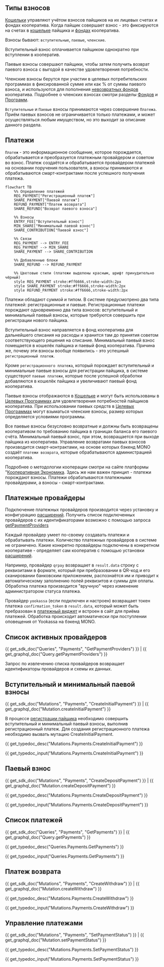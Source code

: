 ## Типы взносов

[Кошельки](/documentation/wallet) управляют учётом взносов пайщиков на их лицевых счетах и фондах кооператива. Когда пайщик совершает взнос - это фиксируются на счетах в [кошельке](/documentation/wallet) пайщика и [фондах](/documentation/funds) кооператива. 

Взносы бывают: `вступительные`, `паевые`, `членские`. 

Вступительный взнос оплачивается пайщиком однократно при вступлении в кооператив. 

Паевые взносы совершают пайщики, чтобы затем получить возврат паевого взноса с выгодой в качестве удовлетворения потребности. 

Членские взносы берутся при участии в целевых потребительских программах в фиксированной сумме или как % от суммы паевого взноса, и используются для пополнения [невозвратных фондов](/documentation/funds) кооператива. Подробнее о членских взносах смотри разделы [Фондов](/documentation/funds) и [Программ](/documentation/programs).

`Вступительные` и `Паевые` взносы принимаются через совершение `Платежа`. Приём паевых взносов не ограничивается только платежами, и может осуществляться любым имуществом, но это выходит за описание данного раздела. 

## Платежи

`Платеж` - это информационное сообщение, которое порождается, обрабатывается и преобразуется платежным провайдером и советом во взнос. Платеж создаётся и обрабатывается провайдером платежей на основании поручения пользователя, а взносы принимаются и обрабатываются смарт-контрактами после успешного получения платежа.  


```mermaid
flowchart TB
    %% Определение платежей
    REG_PAYMENT["Регистрационный платеж"]
    SHARE_PAYMENT["Паевой платеж"]
    REFUND_PAYMENT["Платеж возврата"]
    SHARE_REFUND["Возврат паевого взноса"]

    %% Взносы
    ENTRY_FEE["Вступительный взнос"]
    MIN_SHARE["Минимальный паевой взнос"]
    SHARE_CONTRIBUTION["Паевой взнос"]

    %% Связи
    REG_PAYMENT --> ENTRY_FEE
    REG_PAYMENT --> MIN_SHARE
    SHARE_PAYMENT --> SHARE_CONTRIBUTION

    %% Добавленные блоки
    SHARE_REFUND --> REFUND_PAYMENT

    %% Цветовые стили (платежи выделены красным, шрифт принудительно чёрный)
    style REG_PAYMENT stroke:#ff6666,stroke-width:2px
    style SHARE_PAYMENT stroke:#ff6666,stroke-width:2px
    style REFUND_PAYMENT stroke:#ff6666,stroke-width:2px

```

Платежи обладают суммой и типом. В системе предусмотрено два типа платежей: регистрационные и паевые. Регистрационные платежи порождают одновременно два типа взносов: вступительный и минимальный паевый взносы, которые требуются совершить при регистрации нового пайщика. 

Вступительный взнос направляется в фонд кооператива для дальнейшего списания на расходы и хранится там до принятия советом соответствующего решения на списание. Минимальный паевый взнос помещается в кошелёк пайщика и паевый фонд кооператива. Причина же, почему эти взносы вообще появились - это успешный `регистрационный платеж`. 

Кроме `регистрационного платежа`, который порождает вступительный и минимальные паевые взносы для регистрации пайщика, в системе существуют `паевые платежи`, которые после успешной обработки добавляются в кошелёк пайщика и увеличивают паевый фонд кооператива. 

Паевые взносы отображаются в [Кошельке](/documentation/wallet) и могут быть использованы в [Целевых Программах](/documentation/programs) для удовлетворения потребностей пайщиков кооператива. При использовании паевых средств в [Целевых Программах](/documentation/programs) могут взыматься членские взносы, размер которых определяется условиями программы. 

Все паевые взносы безусловно возвратные и должны быть возвращены кооперативом по требованию пайщика в границах баланса его паевого счёта. Минимальный паевый взнос, при этом, возвращается при выходе пайщика из кооператива. Управление возвратами паевых взносов производится смарт-контрактами, на основе которых бэкенд MONO создаёт `платежи возврата`, которые обрабатываются администрацией кооператива.

Подробнее о методологии кооперации смотри на сайте платформы "[Кооперативная Экономика](https://coopenomics.world). Здесь же нам важен принцип - платежи порождают взносы. Платежи обрабатываются платежными провайдерами, а взносы - смарт-контрактами.


## Платежные провайдеры

Подключение платежных провайдеров производится через установку и конфигурацию [расширений](/documentation/extensions). Получить список подключенных провайдеров с их идентификаторами возможно с помощью запроса [getPaymentProviders](/documentation/payments/get-payment-providers)
<!-- 
__Дефолтный провайдер__: `qrpay` - оплата по QR-коду. 

__Опциональный провайдер__: `yookassa` - оплата через сервис виджета [Yookassa](https://yookassa.ru)
 -->

Каждый провайдер умеет по-своему создавать платежи и обрабатывать платежи. Количество платежных провайдеров в системе не ограничено. Какие конкретно провайдеры подключены в конкретном кооперативе - определяет сам кооператив с помощью установки [расширений](/documentation/extensions).


Например, провайдер `qrpay` возвращает в `result.data` строку с реквизитами в формате, который при пребразовании в QR-код и его сканировании банковским приложением, распознаётся им и приводит к автоматическому заполнению полей реквизитов и суммы для оплаты. Обработка платежа производится "вручную" через изменение администратором статуса платежа. 

Провайдер `yookassa` (если подключен и настроен) возвращает токен платежа `confirmation_token` в `result.data`, который может быть пребразован в [платежный виджет](https://yookassa.ru/developers/payment-acceptance/integration-scenarios/widget/quick-start#preparation-pages) и встроен в сайт для приёма платежей. Обработка происходит автоматически при поступлении оповещения от Yookassa на бэкенд MONO. 

<a id="get-payment-providers"></a>
## Список активных провайдеров
{{ get_sdk_doc("Queries", "Payments", "GetPaymentProviders") }} | {{ get_graphql_doc("Query.getPaymentProviders") }}

Запрос по извлечению списка провайдеров возвращает идентификаторы провайдеров и схемы их данных.

## Вступительный и минимальный паевой взносы
{{ get_sdk_doc("Mutations", "Payments", "CreateInitialPayment") }} | {{ get_graphql_doc("Mutation.createInitialPayment") }}

В процессе [регистрации пайщика](/documentation/participants) необходимо совершить вступительный и минимальный паевый взносы, выполнив регистрационный платеж. Для создания регистрационного платежа необходимо вызвать мутацию CreateInitialPayment. 

{{ get_typedoc_desc("Mutations.Payments.CreateInitialPayment") }}

{{ get_typedoc_input("Mutations.Payments.CreateInitialPayment") }}


## Паевый взнос
{{ get_sdk_doc("Mutations", "Payments", "CreateDepositPayment") }} | {{ get_graphql_doc("Mutation.createDepositPayment") }}

{{ get_typedoc_desc("Mutations.Payments.CreateDepositPayment") }}

{{ get_typedoc_input("Mutations.Payments.CreateDepositPayment") }}


## Список платежей
{{ get_sdk_doc("Queries", "Payments", "GetPayments") }} | {{ get_graphql_doc("Query.getPayments") }}

{{ get_typedoc_desc("Queries.Payments.GetPayments") }}

{{ get_typedoc_input("Queries.Payments.GetPayments") }}


## Платеж возврата
{{ get_sdk_doc("Mutations", "Payments", "CreateWithdraw") }} | {{ get_graphql_doc("Mutation.createWithdraw") }}

{{ get_typedoc_desc("Mutations.Payments.CreateWithdraw") }}

{{ get_typedoc_input("Mutations.Payments.CreateWithdraw") }}



## Управление платежами
{{ get_sdk_doc("Mutations", "Payments", "SetPaymentStatus") }} | {{ get_graphql_doc("Mutation.setPaymentStatus") }}

{{ get_typedoc_desc("Mutations.Payments.SetPaymentStatus") }}

{{ get_typedoc_input("Mutations.Payments.SetPaymentStatus") }}


